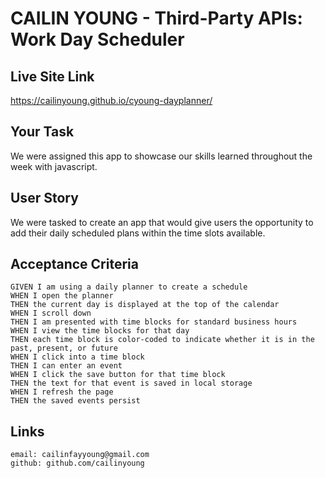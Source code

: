 # CAILIN YOUNG - Third-Party APIs: Work Day Scheduler

## Live Site Link
https://cailinyoung.github.io/cyoung-dayplanner/

## Your Task

We were assigned this app to showcase our skills learned throughout the week with javascript.

## User Story

We were tasked to create an app that would give users the opportunity to add their daily scheduled plans within the time slots available.

## Acceptance Criteria

```
GIVEN I am using a daily planner to create a schedule
WHEN I open the planner
THEN the current day is displayed at the top of the calendar
WHEN I scroll down
THEN I am presented with time blocks for standard business hours
WHEN I view the time blocks for that day
THEN each time block is color-coded to indicate whether it is in the past, present, or future
WHEN I click into a time block
THEN I can enter an event
WHEN I click the save button for that time block
THEN the text for that event is saved in local storage
WHEN I refresh the page
THEN the saved events persist
```

## Links

```
email: cailinfayyoung@gmail.com
github: github.com/cailinyoung
```
